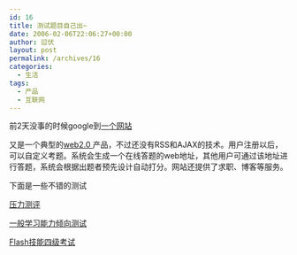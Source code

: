 ```yaml
---
id: 16
title: 测试题目自己出~
date: 2006-02-06T22:06:27+00:00
author: 愆伏
layout: post
permalink: /archives/16
categories:
  - 生活
tags:
  - 产品
  - 互联网
---
```

前2天没事的时候google到<a href="http://www.jobdao.com/" title="http://www.jobdao.com/" target="_blank">一个网站 </a>
  
又是一个典型的<a href="http://www.google.com/search?hl=zh-CN&q=web2.0&lr=" title="http://www.google.com/search?hl=zh-CN&q=web2.0&lr=" target="_blank">web2.0 </a>产品，不过还没有RSS和AJAX的技术。用户注册以后，可以自定义考题。系统会生成一个在线答题的web地址，其他用户可通过该地址进行答题，系统会根据出题者预先设计自动打分。网站还提供了求职、博客等服务。

下面是一些不错的测试

<a href="http://www.jobdao.com/freetest/1_10.htm" title="http://www.jobdao.com/freetest/1_10.htm" target="_blank">压力测评 </a>
  
<a href="http://www.jobdao.com/freetest/3_9.htm" title="http://www.jobdao.com/freetest/3_9.htm" target="_blank">一般学习能力倾向测试 </a>
  
 <a href="http://www.jobdao.com/protest/vtest001_518.htm" title="http://www.jobdao.com/protest/vtest001_518.htm" target="_blank">Flash技能四级考试</a>